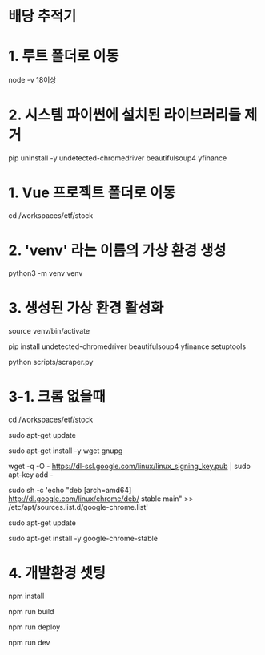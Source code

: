 # 배당 추적기


# 1. 루트 폴더로 이동
node -v  18이상

# 2. 시스템 파이썬에 설치된 라이브러리들 제거
pip uninstall -y undetected-chromedriver beautifulsoup4 yfinance


# 1. Vue 프로젝트 폴더로 이동
cd /workspaces/etf/stock

# 2. 'venv' 라는 이름의 가상 환경 생성
python3 -m venv venv


# 3. 생성된 가상 환경 활성화
source venv/bin/activate

pip install undetected-chromedriver beautifulsoup4 yfinance setuptools

python scripts/scraper.py



# 3-1. 크롬 없을때

cd /workspaces/etf/stock

sudo apt-get update

sudo apt-get install -y wget gnupg

wget -q -O - https://dl-ssl.google.com/linux/linux_signing_key.pub | sudo apt-key add -

sudo sh -c 'echo "deb [arch=amd64] http://dl.google.com/linux/chrome/deb/ stable main" >> /etc/apt/sources.list.d/google-chrome.list'

sudo apt-get update

sudo apt-get install -y google-chrome-stable




# 4. 개발환경 셋팅

npm install

npm run build

npm run deploy

npm run dev

